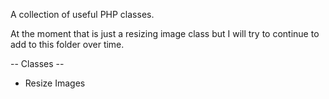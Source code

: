 A collection of useful PHP classes.

At the moment that is just a resizing image class but I will try to continue to add to this folder over time.

-- Classes --

- Resize Images